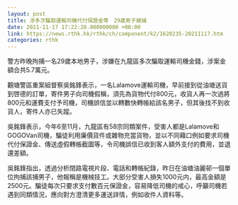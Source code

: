 ```yaml
---
layout: post
title: 涉多次騙取運輸司機代付保證金等　29歲男子被捕
date: 2021-11-17 17:22:20.000000000 +08:00
link: https://news.rthk.hk/rthk/ch/component/k2/1620235-20211117.htm
categories: rthk
---
```


警方昨晚拘捕一名29歲本地男子，涉嫌在九龍區多次騙取運輸司機金錢，涉案金額合共5.7萬元。

觀塘警區重案組督察吳銘鋒表示，一名Lalamove運輸司機，早前接到從油塘送貨到啓德的訂單，寄件男子向司機假稱，須先為貨物代付800元，收貨人再一次過將800元和運費支付予司機，司機誤信並以轉數快轉帳給該名男子，但其後找不到收貨人，寄件人亦已失蹤。

吳銘鋒表示，今年6至11月，九龍區有58宗同類案件，受害人都是Lalamove和GOGOVan司機，騙徒利用廉價貨件或雜物充當貨物，並以不同藉口例如要求司機代付保證金、傳送虛假轉帳截圖等，令司機誤信已收到客人額外支付的費用，並退還差額。

吳銘鋒指出，透過分析閉路電視片段、電話和轉帳紀錄，昨日在油塘油麗邨一個單位拘捕該捕男子，他報稱是機械技工。大部分受害人損失1000元内，最高金額是2500元。騙徒每次只要求支付數百元保證金，容易降低司機的戒心，呼籲司機若遇到同類情況，應向對方澄清更多運送詳情，例如收件人資料等。
